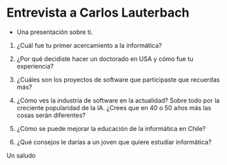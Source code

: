 # Entrevista a Carlos Lauterbach

- Una presentación sobre ti.

1) ¿Cuál fue tu primer acercamiento a la informática?

2) ¿Por qué decidiste hacer un doctorado en USA y cómo fue tu experiencia?

3) ¿Cuáles son los proyectos de software que participaste que recuerdas más?

4) ¿Cómo ves la industria de software en la actualidad? Sobre todo por la creciente popularidad de la IA. ¿Crees que en 40 o 50 años más las cosas serán diferentes?

5) ¿Cómo se puede mejorar la educación de la informática en Chile?

6) ¿Qué consejos le darías a un joven que quiere estudiar informática?

Un saludo

